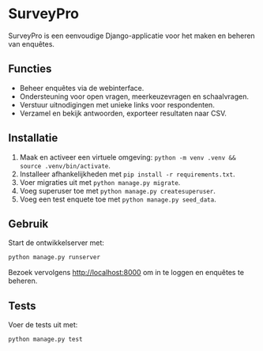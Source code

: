 # SurveyPro

SurveyPro is een eenvoudige Django-applicatie voor het maken en beheren van enquêtes.

## Functies
- Beheer enquêtes via de webinterface.
- Ondersteuning voor open vragen, meerkeuzevragen en schaalvragen.
- Verstuur uitnodigingen met unieke links voor respondenten.
- Verzamel en bekijk antwoorden, exporteer resultaten naar CSV.

## Installatie
1. Maak en activeer een virtuele omgeving: `python -m venv .venv && source .venv/bin/activate`.
2. Installeer afhankelijkheden met `pip install -r requirements.txt`.
3. Voer migraties uit met `python manage.py migrate`.
4. Voeg superuser toe met `python manage.py createsuperuser`.
5. Voeg een test enquete toe met `python manage.py seed_data`.

## Gebruik
Start de ontwikkelserver met:
```bash
python manage.py runserver
```
Bezoek vervolgens [http://localhost:8000](http://localhost:8000) om in te loggen en enquêtes te beheren.

## Tests
Voer de tests uit met:
```bash
python manage.py test
```

